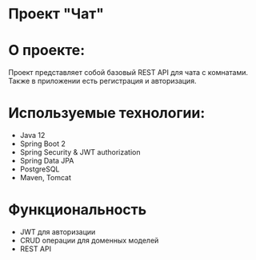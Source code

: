 Проект "Чат"
=========================================

**О проекте:**
==

Проект представляет собой базовый REST API для чата с комнатами.
Также в приложении есть регистрация и авторизация.

**Используемые технологии:**
==
- Java 12
- Spring Boot 2
- Spring Security & JWT authorization
- Spring Data JPA
- PostgreSQL
- Maven, Tomcat

**Функциональность**
==
- JWT для авторизации
- CRUD операции для доменных моделей
- REST API
